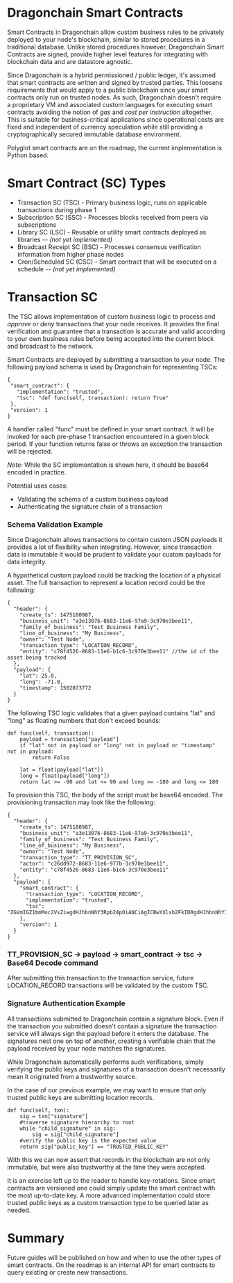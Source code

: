 Dragonchain Smart Contracts
===

Smart Contracts in Dragonchain allow custom business rules to be privately deployed to your node's blockchain, 
similar to stored procedures in a traditional database. Unlike stored procedures however, Dragonchain Smart Contracts 
are signed, provide higher level features for integrating with blockchain data and are datastore agnostic. 

Since Dragonchain is a hybrid permissioned / public ledger, it's assumed that smart contracts are written and signed by 
trusted parties. This loosens requirements that would apply to a public blockchain since your smart contracts only run 
on trusted nodes. As such, Dragonchain doesn't require a proprietary VM and associated custom languages for executing smart 
contracts avoiding the notion of _gas_ and _cost per instruction_ altogether. This is suitable for business-critical 
applications since operational costs are fixed and independent of currency speculation while still providing a 
cryptographically secured immutable database environment.

Polyglot smart contracts are on the roadmap, the current implementation is Python based.

Smart Contract (SC) Types
===

- Transaction SC (TSC) - Primary business logic, runs on applicable transactions during phase 1
- Subscription SC (SSC) - Processes blocks received from peers via subscriptions
- Library SC (LSC) - Reusable or utility smart contracts deployed as libraries -- _(not yet implemented)_
- Broadcast Receipt SC (BSC) - Processes consensus verification information from higher phase nodes
- Cron/Scheduled SC (CSC) - Smart contract that will be executed on a schedule -- _(not yet implemented)_

Transaction SC
===

The TSC allows implementation of custom business logic to process and *approve* or *deny* transactions that your node receives. It provides the final verification and guarantee that a transaction is accurate and valid according to your own business rules before being accepted into the current block and broadcast to the network. 

Smart Contracts are deployed by submitting a transaction to your node. The following payload schema is used by Dragonchain for representing TSCs:

```
{
 "smart_contract": {
   "implementation": "trusted",
   "tsc": "def func(self, transaction): return True"
 },
 "version": 1
}
```

A handler called "func" must be defined in your smart contract. It will be invoked for each pre-phase 1 transaction encountered in a given block period. 
If your function returns false or throws an exception the transaction will be rejected. 

*Note:* While the SC implementation is shown here, it should be base64 encoded in practice.

Potential uses cases:
 
 - Validating the schema of a custom business payload
 - Authenticating the signature chain of a transaction

### Schema Validation Example

Since Dragonchain allows transactions to contain custom JSON payloads it provides a lot of flexibility when
integrating. However, since transaction data is immutable it would be prudent to validate your custom payloads for 
data integrity.

A hypothetical custom payload could be tracking the location of a physical asset. The full transaction to represent
a location record could be the following:

```
{
  "header": {
    "create_ts": 1475180987,
    "business_unit": "a3e13076-8683-11e6-97a9-3c970e3bee11",
    "family_of_business": "Test Business Family",
    "line_of_business": "My Business",
    "owner": "Test Node",
    "transaction_type": "LOCATION_RECORD",
    "entity": "c78f4526-8683-11e6-b1c6-3c970e3bee11" //the id of the asset being tracked
  },
  "payload": {
    "lat": 25.0,
    "long": -71.0,
    "timestamp": 1502073772
  }
}
```

The following TSC logic validates that a given payload contains "lat" and "long" as floating numbers 
that don't exceed bounds:

```
def func(self, transaction): 
    payload = transaction["payload"]
    if "lat" not in payload or "long" not in payload or "timestamp" not in payload:
        return False

    lat = float(payload["lat"])
    long = float(payload["long"])
    return lat >= -90 and lat <= 90 and long >= -180 and long <= 180
```

To provision this TSC, the body of the script must be base64 encoded. The provisioning transaction may look 
like the following:

```
{
  "header": {
    "create_ts": 1475180987,
    "business_unit": "a3e13076-8683-11e6-97a9-3c970e3bee11",
    "family_of_business": "Test Business Family",
    "line_of_business": "My Business",
    "owner": "Test Node",
    "transaction_type": "TT_PROVISION_SC",
    "actor": "c26dd972-8683-11e6-977b-3c970e3bee11",
    "entity": "c78f4526-8683-11e6-b1c6-3c970e3bee11"
  },
  "payload": {
    "smart_contract": {
      "transaction_type": "LOCATION_RECORD",
      "implementation": "trusted",
      "tsc": "ZGVmIGZ1bmMoc2VsZiwgdHJhbnNhY3Rpb24pOiANCiAgICBwYXlsb2FkID0gdHJhbnNhY3Rpb25bInBheWxvYWQiXQ0KICAgIGlmICJsYXQiIG5vdCBpbiBwYXlsb2FkIG9yICJsb25nIiBub3QgaW4gcGF5bG9hZCBvciAidGltZXN0YW1wIiBub3QgaW4gcGF5bG9hZDoNCiAgICAgICAgcmV0dXJuIEZhbHNlDQoNCiAgICBsYXQgPSBmbG9hdChwYXlsb2FkWyJsYXQiXSkNCiAgICBsb25nID0gZmxvYXQocGF5bG9hZFsibG9uZyJdKQ0KICAgIHJldHVybiBsYXQgPj0gLTkwIGFuZCBsYXQgPD0gOTAgYW5kIGxvbmcgPj0gLTE4MCBhbmQgbG9uZyA8PSAxODA="
    },
    "version": 1
  }
}
```
### TT_PROVISION_SC -> payload -> smart_contract -> tsc -> Base64 Decode command


After submitting this transaction to the transaction service, future LOCATION_RECORD transactions will be validated by 
the custom TSC.

### Signature Authentication Example

All transactions submitted to Dragonchain contain a signature block. Even if the transaction you submitted doesn't
contain a signature the transaction service will always sign the payload before it enters the database. The signatures
nest one on top of another, creating a verifiable chain that the payload received by your node matches the signatures.

While Dragonchain automatically performs such verifications, simply verifying the public keys and signatures of a 
transaction doesn't necessarily mean it originated from a trustworthy source.

In the case of our previous example, we may want to ensure that only trusted public keys are submitting location 
records. 

```
def func(self, txn):
    sig = txn["signature"]
    #traverse signature hierarchy to root
    while "child_signature" in sig:
        sig = sig["child_signature"]
    #verify the public key is the expected value
    return sig["public_key"] == "TRUSTED_PUBLIC_KEY"

```

With this we can now assert that records in the blockchain are not only immutable, but were also trustworthy at the
time they were accepted.

It is an exercise left up to the reader to handle key-rotations. Since smart contracts are versioned one could 
simply update the smart contract with the most up-to-date key. A more advanced implementation could store trusted
public keys as a custom transaction type to be queried later as needed.

Summary
===

Future guides will be published on how and when to use the other types of smart contracts. On the roadmap is an internal
API for smart contracts to query existing or create new transactions.
